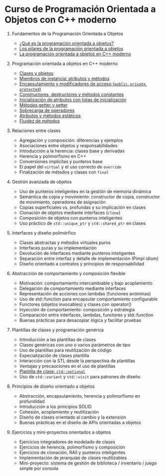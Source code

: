 # Curso de Programación Orientada a Objetos con C++ moderno

1. Fundamentos de la Programación Orientada a Objetos

    * [¿Qué es la programación orientada a objetos?](contenido/modulo01/poo.md)
    * [Los pilares de la programación orientada a objetos](contenido/modulo01/pilares.md)
    * [La programación orientada a objetos en C++ moderno](contenido/modulo01/cpp.md)
    

2. Programación orientada a objetos en C++ moderno

    * [Clases y objetos](contenido/modulo02/clases.md)
    * [Miembros de instancia: atributos y métodos](contenido/modulo02/miembros.md)
    * [Encapsulamiento y modificadores de acceso (`public`, `private`, `protected`)](contenido/modulo02/acceso.md)
    * [Constructores, destructores y métodos constantes](contenido/modulo02/constructor.md)
    * [Inicialización de atributos con listas de inicialización](contenido/modulo02/inicializacion.md)
    * [Métodos getter y setter](contenido/modulo02/getters.md)
    * [Sobrecarga de operadores](contenido/modulo02/operadores.md)
    * [Atributos y métodos estáticos](contenido/modulo02/estatico.md)
    * [Fluidez de métodos](contenido/modulo02/fluidez.md)

3. Relaciones entre clases

    * Agregación y composición: diferencias y ejemplos
    * Asociaciones entre objetos y responsabilidades
    * Introducción a la herencia: clases base y derivadas
    * Herencia y polimorfismo en C++
    * Conversiones implícitas y punteros base
    * El papel del `virtual` y el uso correcto de `override`
    * Finalización de métodos y clases con `final`

4. Gestión avanzada de objetos

    * Uso de punteros inteligentes en la gestión de memoria dinámica
    * Semántica de copia y movimiento: constructor de copia, constructor de movimiento, operadores de asignación
    * Copias superficiales vs. profundas y su implicación en clases
    * Clonación de objetos mediante interfaces (`clone`)
    * Composición de objetos con punteros inteligentes
    * Uso práctico de `std::unique_ptr` y `std::shared_ptr` en clases

5. Interfaces y diseño polimórfico

    * Clases abstractas y métodos virtuales puros
    * Interfaces puras y su implementación
    * Devolución de interfaces mediante punteros inteligentes
    * Separación entre interfaz y detalle de implementación (Pimpl idiom)
    * Diseño orientado a contratos y principios de responsabilidad

6. Abstracción de comportamiento y composición flexible

    * Motivación: comportamiento intercambiable y bajo acoplamiento
    * Delegación de comportamiento mediante interfaces
    * Representación de acciones con lambdas (funciones anónimas)
    * Uso de std::function para encapsular comportamiento configurable
    * Functores (objetos invocables) y clases con operator()
    * Inyección de comportamiento: composición y estrategia
    * Comparación entre interfaces, lambdas, functores y std::function
    * Buenas prácticas para desacoplar lógica y facilitar pruebas
 
7. Plantillas de clases y programación genérica

    * Introducción a las plantillas de clases
    * Clases genéricas con uno o varios parámetros de tipo
    * Uso de plantillas para reutilización de código
    * Especialización de clases plantilla
    * Interacción con la STL desde la perspectiva de plantillas
    * Ventajas y precauciones en el uso de plantillas
    * [Plantilla de clase: `std::optional`](contenido/modulo07/optional.md)
    * Uso de `std::variant` y `std::visit` para patrones de diseño

8. Principios de diseño orientado a objetos

    * Abstracción, encapsulamiento, herencia y polimorfismo en profundidad
    * Introducción a los principios SOLID
    * Cohesión, acoplamiento y reutilización
    * Diseño de clases orientado al cambio y la extensión
    * Buenas prácticas en el diseño de APIs orientadas a objetos

9. Ejercicios y mini-proyectos orientados a objetos

    * Ejercicios integradores de modelado de clases
    * Ejercicios de herencia, polimorfismo y composición
    * Ejercicios de clonación, RAII y punteros inteligentes
    * Implementación de jerarquías de clases reutilizables
    * Mini-proyecto: sistema de gestión de biblioteca / inventario / juego simple por consola

